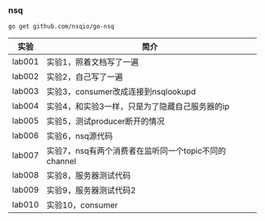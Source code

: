### nsq
`go get github.com/nsqio/go-nsq`

|实验|简介|
|---|---|
|lab001|实验1，照着文档写了一遍|
|lab002|实验2，自己写了一遍|
|lab003|实验3，consumer改成连接到nsqlookupd|
|lab004|实验4，和实验3一样，只是为了隐藏自己服务器的ip|
|lab005|实验5，测试producer断开的情况|
|lab006|实验6，nsq源代码|
|lab007|实验7，nsq有两个消费者在监听同一个topic不同的channel|
|lab008|实验8，服务器测试代码|
|lab009|实验9，服务器测试代码2|
|lab010|实验10，consumer|